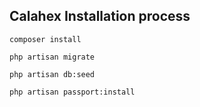 ## Calahex Installation process

```code
composer install

php artisan migrate

php artisan db:seed

php artisan passport:install
```
